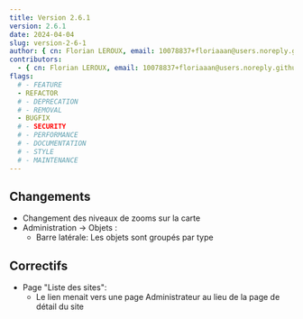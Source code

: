 ```yaml
---
title: Version 2.6.1
version: 2.6.1
date: 2024-04-04
slug: version-2-6-1
author: { cn: Florian LEROUX, email: 10078837+floriaaan@users.noreply.github.com, id: "@floriaaan" }
contributors:
  - { cn: Florian LEROUX, email: 10078837+floriaaan@users.noreply.github.com, id: "@floriaaan" }
flags:
  # - FEATURE
  - REFACTOR
  # - DEPRECATION
  # - REMOVAL
  - BUGFIX
  # - SECURITY
  # - PERFORMANCE
  # - DOCUMENTATION
  # - STYLE
  # - MAINTENANCE
---
```


## Changements

- Changement des niveaux de zooms sur la carte
- Administration -> Objets :
  - Barre latérale: Les objets sont groupés par type

## Correctifs

- Page "Liste des sites":
  - Le lien menait vers une page Administrateur au lieu de la page de détail du site
